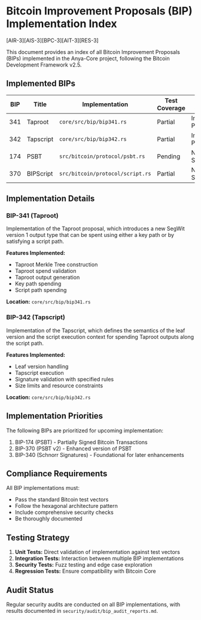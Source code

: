 # Bitcoin Improvement Proposals (BIP) Implementation Index
[AIR-3][AIS-3][BPC-3][AIT-3][RES-3]

This document provides an index of all Bitcoin Improvement Proposals (BIPs) implemented in the Anya-Core project, following the Bitcoin Development Framework v2.5.

## Implemented BIPs

| BIP | Title | Implementation | Test Coverage | Audit Status |
|-----|-------|----------------|--------------|--------------|
| 341 | Taproot | `core/src/bip/bip341.rs` | Partial | In Progress |
| 342 | Tapscript | `core/src/bip/bip342.rs` | Partial | In Progress |
| 174 | PSBT | `src/bitcoin/protocol/psbt.rs` | Pending | Not Started |
| 370 | BIPScript | `src/bitcoin/protocol/script.rs` | Partial | Not Started |

## Implementation Details

### BIP-341 (Taproot)

Implementation of the Taproot proposal, which introduces a new SegWit version 1 output type that can be spent using either a key path or by satisfying a script path.

**Features Implemented:**
- Taproot Merkle Tree construction
- Taproot spend validation
- Taproot output generation
- Key path spending
- Script path spending

**Location:** `core/src/bip/bip341.rs`

### BIP-342 (Tapscript)

Implementation of the Tapscript, which defines the semantics of the leaf version and the script execution context for spending Taproot outputs along the script path.

**Features Implemented:**
- Leaf version handling
- Tapscript execution
- Signature validation with specified rules
- Size limits and resource constraints

**Location:** `core/src/bip/bip342.rs`

## Implementation Priorities

The following BIPs are prioritized for upcoming implementation:

1. BIP-174 (PSBT) - Partially Signed Bitcoin Transactions
2. BIP-370 (PSBT v2) - Enhanced version of PSBT
3. BIP-340 (Schnorr Signatures) - Foundational for later enhancements

## Compliance Requirements

All BIP implementations must:
- Pass the standard Bitcoin test vectors
- Follow the hexagonal architecture pattern
- Include comprehensive security checks
- Be thoroughly documented

## Testing Strategy

1. **Unit Tests:** Direct validation of implementation against test vectors
2. **Integration Tests:** Interaction between multiple BIP implementations
3. **Security Tests:** Fuzz testing and edge case exploration
4. **Regression Tests:** Ensure compatibility with Bitcoin Core

## Audit Status

Regular security audits are conducted on all BIP implementations, with results documented in `security/audit/bip_audit_reports.md`. 
